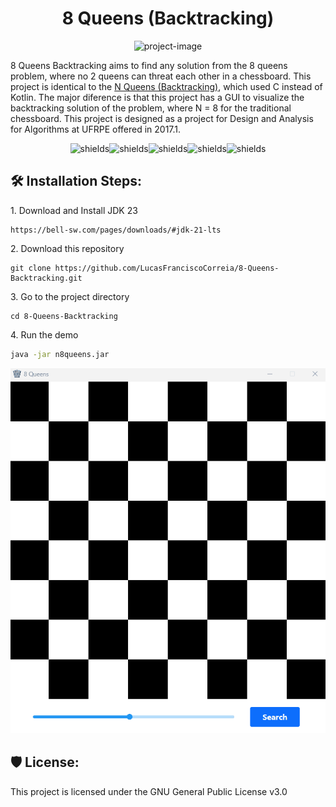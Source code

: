 <h1 align="center" id="title">8 Queens (Backtracking)</h1>

<p align="center"><img src="https://socialify.git.ci/LucasFranciscoCorreia/8-Queens-Backtracking/image?description=1&amp;forks=1&amp;issues=1&amp;language=1&amp;name=1&amp;owner=1&amp;pattern=Circuit+Board&amp;pulls=1&amp;stargazers=1&amp;theme=Auto" alt="project-image"></p>

<p id="description">8 Queens Backtracking aims to find any solution from the 8 queens problem, where no 2 queens can threat each other in a chessboard. This project is identical to the <a href="https://github.com/LucasFranciscoCorreia/N-Queens-Backtracking">N Queens (Backtracking)</a>, which used C instead of Kotlin. The major diference is that this project has a GUI to visualize the backtracking solution of the problem, where N = 8 for the traditional chessboard. This project is designed as a project for Design and Analysis for Algorithms at UFRPE offered in 2017.1.</p>

<p align="center"><img src="https://img.shields.io/github/downloads/LucasFranciscoCorreia/8-Queens-Backtracking/total" alt="shields"><img src="https://img.shields.io/github/issues/LucasFranciscoCorreia/8-Queens-Backtracking" alt="shields"><img src="https://img.shields.io/github/issues-pr/LucasFranciscoCorreia/8-Queens-Backtracking" alt="shields"><img src="https://img.shields.io/github/license/LucasFranciscoCorreia/8-Queens-Backtracking" alt="shields"><img src="https://img.shields.io/github/repo-size/LucasFranciscoCorreia/8-Queens-Backtracking" alt="shields"></p>

<h2>🛠️ Installation Steps:</h2>

<p>1. Download and Install JDK 23</p>

```
https://bell-sw.com/pages/downloads/#jdk-21-lts
```

<p>2. Download this repository</p>

```
git clone https://github.com/LucasFranciscoCorreia/8-Queens-Backtracking.git
```

<p>3. Go to the project directory</p>

```
cd 8-Queens-Backtracking
```

<p>4. Run the demo</p>

```bash
java -jar n8queens.jar
```

<div align="center">

![8queens](https://github.com/LucasFranciscoCorreia/8-Queens-Backtracking/blob/master/readme/n8queens.gif?raw=true)

</div>

<h2>🛡️ License:</h2>

This project is licensed under the GNU General Public License v3.0
